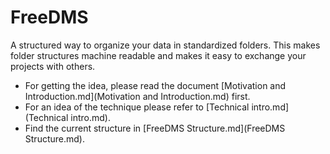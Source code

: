# FreeDMS
A structured way to organize your data in standardized folders. 
This makes folder structures machine readable and makes it easy to exchange your projects with others.

  * For getting the idea, please read the document [Motivation and Introduction.md](Motivation and Introduction.md) first.
  * For an idea of the technique please refer to [Technical intro.md](Technical intro.md).
  * Find the current structure in [FreeDMS Structure.md](FreeDMS Structure.md).
